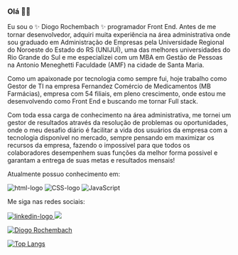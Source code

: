 ### Olá 👋:scorpius:

Eu sou o ✨ Diogo Rochembach ✨ programador Front End. Antes de me tornar desenvolvedor, adquiri muita experiência na área administrativa onde sou graduado em Administração de Empresas pela Universidade Regional do Noroeste do Estado do RS (UNIJUÍ), uma das melhores universidades do Rio Grande do Sul e me especializei com um MBA em Gestão de Pessoas na Antonio Meneghetti Faculdade (AMF) na cidade de Santa Maria.

Como um apaixonade por tecnologia como sempre fui, hoje trabalho como Gestor de TI na empresa Fernandez Comércio de Medicamentos (MB Farmácias), empresa com 54 filiais, em pleno crescimento, onde estou me desenvolvendo como Front End e buscando me tornar Full stack.

Com toda essa carga de conhecimento na área administrativa, me tornei um gestor de resultados através da resolução de problemas ou oportunidades, onde o meu desafio diário é facilitar a vida dos usuários da empresa com a tecnologia disponível no mercado, sempre pensando em maximizar os recursos da empresa, fazendo o impossível para que todos os colaboradores desempenhem suas funções da melhor forma possivel e garantam a entrega de suas metas e resultados mensais!

Atualmente possuo conhecimento em:

<img src="https://img.shields.io/badge/HTML-239120?style=for-the-badge&logo=html5&logoColor=white" alt="html-logo" />
<img src="https://img.shields.io/badge/CSS3-1572B6?style=for-the-badge&logo=css3&logoColor=white" alt="CSS-logo" />
<img src="https://img.shields.io/badge/JavaScript-F7DF1E?style=for-the-badge&logo=javascript&logoColor=black" alt="JavaScript" />

Me siga nas redes sociais:

<a href="https://www.linkedin.com/in/diogorochembach/">
<img src="https://img.shields.io/badge/LinkedIn-0077B5?style=for-the-badge&logo=linkedin&logoColor=white" alt="linkedin-logo" /> </a>
<a href="https://www.instagram.com/diogo_rochembach/">
<img src="https://img.shields.io/badge/Instagram-E4405F?style=for-the-badge&logo=instagram&logoColor=white" /> </a>

[![Diogo Rochembach](https://github-readme-stats.vercel.app/api?username=diogorochembach)](https://github.com/anuraghazra/github-readme-stats)

[![Top Langs](https://github-readme-stats.vercel.app/api/top-langs/?username=diogorochembach)](https://github.com/anuraghazra/github-readme-stats)


